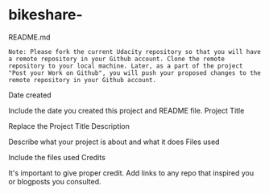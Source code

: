# bikeshare-


README.md

    Note: Please fork the current Udacity repository so that you will have a remote repository in your Github account. Clone the remote repository to your local machine. Later, as a part of the project "Post your Work on Github", you will push your proposed changes to the remote repository in your Github account.

Date created

Include the date you created this project and README file.
Project Title

Replace the Project Title
Description

Describe what your project is about and what it does
Files used

Include the files used
Credits

It's important to give proper credit. Add links to any repo that inspired you or blogposts you consulted.
